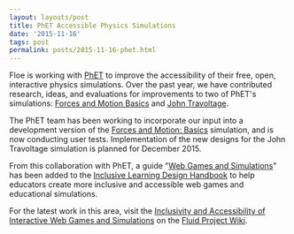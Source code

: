 ```yaml
---
layout: layouts/post
title: PhET Accessible Physics Simulations
date: '2015-11-16'
tags: post
permalink: posts/2015-11-16-phet.html
---
```

<p>Floe is working with <a href="http://phet.colorado.edu/">PhET</a>
                    to improve the accessibility of their free, open, interactive physics simulations. Over the past
                    year, we have contributed research, ideas, and evaluations for improvements to two of PhET's simulations:
                    <a href="https://wiki.fluidproject.org/display/fluid/PhET+Forces+and+Motion+Simulation+Design">Forces and Motion Basics</a> and
                    <a href="https://wiki.fluidproject.org/display/fluid/PhET+John+Travoltage+Simulation+Design">John Travoltage</a>.
                </p>
                <p>
                    The PhET team has been working to incorporate our input into a development version of the
                    <a href="http://www.colorado.edu/physics/phet/dev/html/forces-and-motion-basics/1.1.5-accessible-instance.3/forces-and-motion-basics_en.html?accessibility&screens=1">Forces and Motion: Basics</a>
                    simulation, and is now conducting user tests. Implementation of the new designs for the John Travoltage simulation is planned for December 2015.
                </p>
                <p>
                    From this collaboration with PhET, a guide "<a href="http://handbook.floeproject.org/WebGamesAndSimulations.html">Web Games and Simulations</a>" has been added to the <a href="http://handbook.floeproject.org/">Inclusive Learning Design Handbook</a> to help educators create more inclusive and accessible web games and educational simulations.
                </p>
                <p>
                    For the latest work in this area, visit the <a href=" https://wiki.fluidproject.org/display/fluid/Inclusivity+and+Accessibility+of+Interactive+Web+Games+and+Simulations">Inclusivity and Accessibility of Interactive Web Games and Simulations</a> on the <a href="http://wiki.fluidproject.org/">Fluid Project Wiki</a>.
                </p>
        
